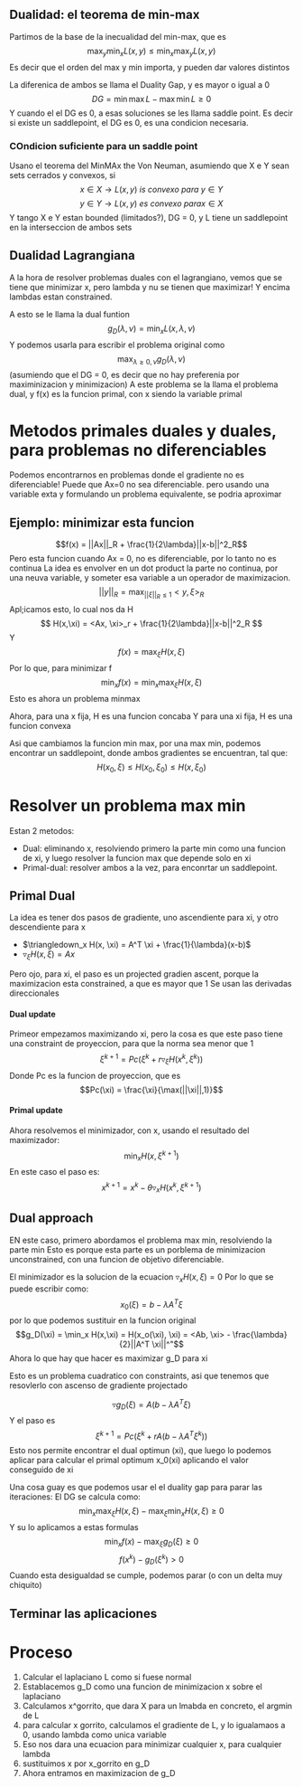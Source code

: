 ## Dualidad: el teorema de min-max

Partimos de la base de la inecualidad del min-max,  que es
$$\max_y \min_x L(x,y) \leq \min_x \max_y L(x,y)$$
Es decir que el orden del max y min importa, y pueden dar valores distintos

La diferenica de ambos se llama el Duality Gap, y es mayor o igual a 0 
$$ DG = \min \max L - \max \min L \geq 0$$
Y cuando el el DG es 0, a esas soluciones se les llama saddle point. Es decir si existe un saddlepoint, el DG es 0, es una condicion necesaria.

### COndicion suficiente para un saddle point
Usano el teorema del MinMAx the Von Neuman, asumiendo que X e Y sean sets cerrados y convexos, si 
$$x \in X \rightarrow L(x,y)\ is\ convexo\ para\ y \in Y$$
$$y \in Y \rightarrow L(x,y)\ es\ convexo\ para x \in X$$
Y tango X e Y estan bounded (limitados?), DG = 0, y L tiene un saddlepoint en la interseccion de ambos sets


## Dualidad Lagrangiana
A la hora de resolver problemas duales con el lagrangiano, vemos que se tiene que minimizar x, pero lambda y nu se tienen que maximizar! Y encima lambdas estan constrained.

A esto se le llama la dual funtion
$$ g_D(\lambda, \nu) = \min_x L(x,\lambda, \nu)$$
Y podemos usarla para escribir el problema original como
$$\max_{\lambda\geq 0, \nu} g_D(\lambda, \nu)$$
(asumiendo que el DG = 0, es decir que no hay preferenia por maximinizacion y minimizacion)
A este problema se la llama el problema dual, y f(x) es la funcion primal, con x siendo la variable primal


# Metodos primales duales y duales, para problemas no diferenciables

Podemos encontrarnos en problemas donde el gradiente no es diferenciable! Puede que Ax=0 no sea diferenciable.
pero usando una variable exta y formulando un problema equivalente, se podria aproximar

## Ejemplo: minimizar esta funcion
$$f(x) = ||Ax||_R + \frac{1}{2\lambda}||x-b||^2_R$$
Pero esta funcion cuando Ax = 0, no es diferenciable, por lo tanto no es continua
La idea es envolver en un dot product la parte no continua, por una neuva variable, y someter esa variable a un operador de maximizacion.
$$||y||_R = \max_{||\xi||_R \leq 1} <y, \xi>_R$$
Apl;icamos esto, lo cual nos da H
$$ H(x,\xi) = <Ax, \xi>_r + \frac{1}{2\lambda}||x-b||^2_R $$
Y
$$f(x) = \max_\xi H(x, \xi)$$
Por lo que, para minimizar f
$$ \min_x f(x) = \min_x \max_\xi H(x,\xi)$$
Esto es ahora un problema minmax

Ahora, para una x fija, H es una funcion concaba
Y para una xi fija, H es una funcion convexa

Asi que cambiamos la funcion min max, por una max min, podemos encontrar un saddlepoint, donde ambos gradientes se encuentran, tal que:
$$H(x_0, \xi) \leq H(x_0, \xi_0) \leq H(x, \xi_0)$$


# Resolver un problema max min
Estan 2 metodos:
- Dual: eliminando x, resolviendo primero la parte min como una funcion de xi, y luego resolver la funcion max que depende solo en xi
- Primal-dual: resolver ambos a la vez, para enconrtar un saddlepoint.



## Primal Dual
La idea es tener dos pasos de gradiente, uno ascendiente para xi, y otro descendiente para x

- $\triangledown_x H(x, \xi) = A^T \xi + \frac{1}{\lambda}(x-b)$
- $\triangledown_\xi H(x, \xi) = Ax$

Pero ojo, para xi, el paso es un projected gradien ascent, porque la maximizacion esta constrained, a que es mayor que 1
Se usan las derivadas direccionales


#### Dual update
Primeor empezamos maximizando xi, pero la cosa es que este paso tiene una constraint de proyeccion, para que la norma sea menor que 1
$$ \xi^{k+1} =  Pc(\xi^k + r\triangledown_\xi H(x^k,\xi^k))$$
Donde Pc es la funcion de proyeccion, que es
$$Pc(\xi) = \frac{\xi}{\max(||\xi||,1)}$$
#### Primal update
Ahora resolvemos el minimizador, con x, usando el resultado del maximizador:
$$ \min_x H(x, \xi^{k+1})$$
En este caso el paso es:
$$x^{k+1} = x^k - \theta \triangledown_x H(x^k, \xi^{k+1})$$

## Dual approach
EN este caso, primero abordamos el problema max min, resolviendo la parte min
Esto es porque esta parte es un porblema de minimizacion unconstrained, con una funcion de objetivo diferenciable.

El minimizador es la solucion de la ecuacion $\triangledown_x H(x, \xi) = 0$
Por lo que se puede escribir como:
$$x_0(\xi) = b - \lambda A^T \xi$$
por lo que podemos sustituir en la funcion original
$$g_D(\xi) = \min_x H(x,\xi) = H(x_o(\xi), \xi) = <Ab, \xi> - \frac{\lambda}{2}||A^T \xi||^"$$
Ahora lo que hay que hacer es maximizar g_D para xi

Esto es un problema cuadratico con constraints, asi que tenemos que resovlerlo con ascenso de gradiente projectado

$$\triangledown g_D(\xi) = A(b-\lambda A^T \xi)$$
Y el paso es
$$ \xi^{k+1} = Pc(\xi^k + r A(b-\lambda A^T \xi^k))$$
Esto nos permite encontrar el dual optimun (xi), que luego lo podemos aplicar para calcular el primal optimum x_0(xi) aplicando el valor conseguido de xi

Una cosa guay es que podemos usar el el duality gap para parar las iteraciones:
El DG se calcula como:
$$ \min_x \max_\xi H(x, \xi) - \max_\xi \min_x H(x, \xi) \geq 0$$
Y su lo aplicamos a estas formulas
$$ \min_x f(x) - \max_\xi g_D(\xi) \geq 0$$
$$ f(x^k) - g_D(\xi^k) > 0$$
Cuando esta desigualdad se cumple, podemos parar (o con un delta muy chiquito)


## Terminar las aplicaciones


# Proceso
1) Calcular el laplaciano L como si fuese normal
2) Establacemos g_D como una funcion de minimizacion x sobre el laplaciano
3) Calculamos x^gorrito, que dara X para un lmabda en concreto, el argmin de L
4) para calcular x gorrito, calculamos el gradiente de L, y lo igualamaos a 0, usando lambda como unica variable
5) Eso nos dara una ecuacion para minimizar cualquier x, para cualquier lambda
6) sustituimos x por x_gorrito en g_D
7) Ahora entramos en maximizacion de g_D